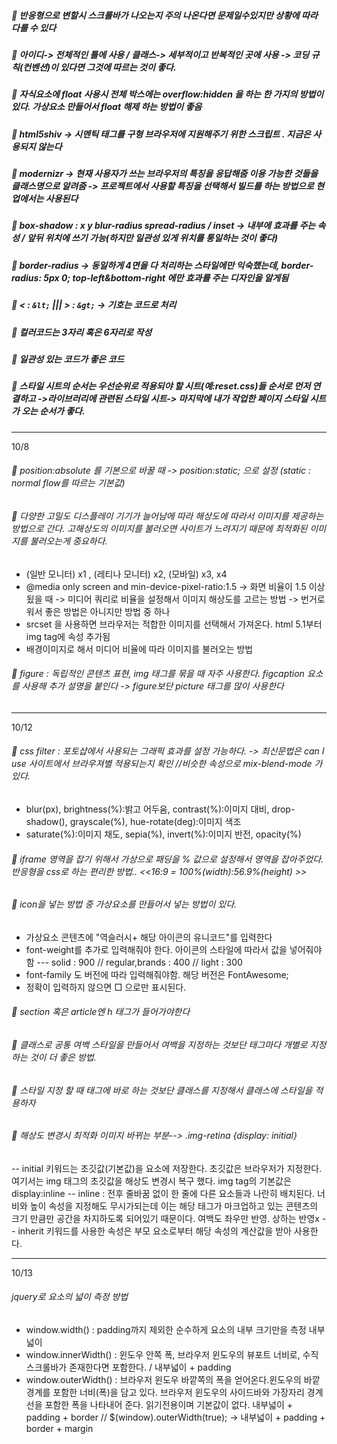 ##### 📌 반응형으로 변할시 스크롤바가 나오는지 주의 나온다면 문제일수있지만 상황에 따라 다를 수 있다

##### 📌 아이디-> 전체적인 틀에 사용 / 클래스-> 세부적이고 반복적인 곳에 사용 -> 코딩 규칙(컨벤션)이 있다면 그것에 따르는 것이 좋다.

##### 📌 자식요소에 float 사용시 전체 박스에는 overflow:hidden 을 하는 한 가지의 방법이 있다. 가상요소 만들어서 float 해제 하는 방법이 좋음

##### 📌 html5shiv -> 시멘틱 태그를 구형 브라우저에 지원해주기 위한 스크립트 . 지금은 사용되지 않는다

##### 📌 modernizr -> 현재 사용자가 쓰는 브라우저의 특징을 응답해줌 이용 가능한 것들을 클래스명으로 알려줌 -> 프로젝트에서 사용할 특징을 선택해서 빌드를 하는 방법으로 현업에서는 사용된다

##### 📌 box-shadow : x y blur-radius spread-radius / inset -> 내부에 효과를 주는 속성 / 앞뒤 위치에 쓰기 가능(하지만 일관성 있게 위치를 통일하는 것이 좋다)

##### 📌 border-radius -> 동일하게 4면을 다 처리하는 스타일에만 익숙했는데, border-radius: 5px 0; top-left&bottom-right 에만 효과를 주는 디자인을 알게됨

##### 📌 < : `&lt;` ||| > : `&gt;` -> 기호는 코드로 처리

##### 📌 컬러코드는 3자리 혹은 6자리로 작성

##### 📌 일관성 있는 코드가 좋은 코드

##### 📌 스타일 시트의 순서는 우선순위로 적용되야 할 시트(예:reset.css)들 순서로 먼저 연결하고 ->라이브러리에 관련된 스타일 시트-> 마지막에 내가 작업한 페이지 스타일 시트가 오는 순서가 좋다.

---

10/8

###### 📌 position:absolute 를 기본으로 바꿀 때 -> position:static; 으로 설정 (static : normal flow를 따르는 기본값)

###### 📌 다양한 고밀도 디스플레이 기기가 늘어남에 따라 해상도에 따라서 이미지를 제공하는 방법으로 간다. 고해상도의 이미지를 불러오면 사이트가 느려지기 때문에 최적화된 이미지를 불러오는게 중요하다.

-   (일반 모니터) x1 , (레티나 모니터) x2, (모바일) x3, x4
-   @media only screen and min-device-pixel-ratio:1.5 -> 화면 비율이 1.5 이상 됬을 때 -> 미디어 쿼리로 비율을 설정해서 이미지 해상도를 고르는 방법 -> 번거로워서 좋은 방법은 아니지만 방법 중 하나
-   srcset 을 사용하면 브라우저는 적합한 이미지를 선택해서 가져온다. html 5.1부터 img tag에 속성 추가됨
-   배경이미지로 해서 미디어 비율에 따라 이미지를 불러오는 방법

###### 📌 figure : 독립적인 콘텐츠 표현, img 태그를 묶을 때 자주 사용한다. figcaption 요소를 사용해 추가 설명을 붙인다 -> figure보단 picture 태그를 많이 사용한다

---

10/12

###### 📌 css filter : 포토샵에서 사용되는 그래픽 효과를 설정 가능하다. -> 최신문법은 can I use 사이트에서 브라우져별 적용되는지 확인 //비슷한 속성으로 mix-blend-mode 가 있다.

-   blur(px), brightness(%):밝고 어두움, contrast(%):이미지 대비, drop-shadow(), grayscale(%), hue-rotate(deg):이미지 색조
-   saturate(%):이미지 채도, sepia(%), invert(%):이미지 반전, opacity(%)

###### 📌 iframe 영역을 잡기 위해서 가상으로 패딩을 % 값으로 설정해서 영역을 잡아주었다. 반응형을 css로 하는 편리한 방법.. <<16:9 = 100%(width):56.9%(height) >>

###### 📌 icon을 넣는 방법 중 가상요소를 만들어서 넣는 방법이 있다.

-   가상요소 콘텐츠에 "역슬러시+ 해당 아이콘의 유니코드"를 입력한다
-   font-weight를 추가로 입력해줘야 한다. 아이콘의 스타일에 따라서 값을 넣어줘야함
    --- solid : 900 // regular,brands : 400 // light : 300
-   font-family 도 버전에 따라 입력해줘야함. 해당 버전은 FontAwesome;
-   정확이 입력하지 않으면 □ 으로만 표시된다.

###### 📌 section 혹은 article엔 h 태그가 들어가야한다

###### 📌 클래스로 공통 여백 스타일을 만들어서 여백을 지정하는 것보단 태그마다 개별로 지정하는 것이 더 좋은 방법.

###### 📌 스타일 지정 할 때 태그에 바로 하는 것보단 클래스를 지정해서 클래스에 스타일을 적용하자

###### 📌 해상도 변경시 최적화 이미지 바뀌는 부분--> .img-retina {display: initial`}`

-- initial 키워드는 초깃값(기본값)을 요소에 저장한다. 초깃값은 브라우저가 지정한다. 여기서는 img 태그의 초깃값을 해상도 변경시 복구 했다. img tag의 기본값은 display:inline
-- inline : 전후 줄바꿈 없이 한 줄에 다른 요소들과 나란히 배치된다. 너비와 높이 속성을 지정해도 무시가되는데 이는 해당 태그가 마크업하고 있는 콘텐츠의 크기 만큼만 공간을 차지하도록 되어있기 때문이다. 여백도 좌우만 반영. 상하는 반영x
-- inherit 키워드를 사용한 속성은 부모 요소로부터 해당 속성의 계산값을 받아 사용한다.

---

10/13

###### jquery로 요소의 넓이 측정 방법

-   window.width() : padding까지 제외한 순수하게 요소의 내부 크기만을 측정 내부 넓이
-   window.innerWidth() : 윈도우 안쪽 폭, 브라우저 윈도우의 뷰포트 너비로, 수직 스크롤바가 존재한다면 포함한다. / 내부넓이 + padding
-   window.outerWidth() : 브라우저 윈도우 바깥쪽의 폭을 얻어온다.윈도우의 바깥경계를 포함한 너비(폭)을 담고 있다. 브라우저 윈도우의 사이드바와 가장자리 경계선을 포함한 폭을 나타내어 준다. 읽기전용이며 기본값이 없다.
    내부넓이 + padding + border // $(window).outerWidth(true); -> 내부넓이 + padding + border + margin
